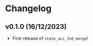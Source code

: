 # Changelog

<!--next-version-placeholder-->

## v0.1.0 (16/12/2023)

- First release of `state_acs_fed_merge`!